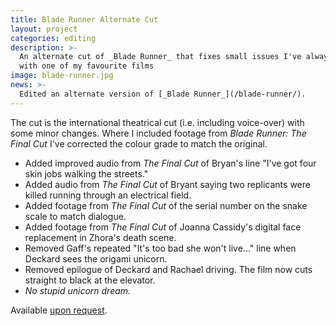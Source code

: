 ```yaml
---
title: Blade Runner Alternate Cut
layout: project
categories: editing
description: >-
  An alternate cut of _Blade Runner_ that fixes small issues I've always had
  with one of my favourite films
image: blade-runner.jpg
news: >-
  Edited an alternate version of [_Blade Runner_](/blade-runner/).
---
```


The cut is the international theatrical cut (i.e. including voice-over) with
some minor changes. Where I included footage from _Blade Runner: The Final Cut_
I've corrected the colour grade to match the original.

- Added improved audio from _The Final Cut_ of Bryan's line "I've got four skin
  jobs walking the streets."
- Added audio from _The Final Cut_ of Bryant saying two replicants were killed
  running through an electrical field.
- Added footage from _The Final Cut_ of the serial number on the snake scale to
  match dialogue.
- Added footage from _The Final Cut_ of Joanna Cassidy's digital face
  replacement in Zhora's death scene.
- Removed Gaff's repeated "It's too bad she won't live..." line when Deckard
  sees the origami unicorn.
- Removed epilogue of Deckard and Rachael driving. The film now cuts straight to
  black at the elevator.
- *No stupid unicorn dream.*

Available [upon request](mailto:hello@paulwrankin.com).
